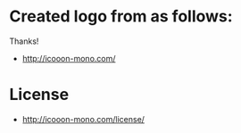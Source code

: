 # Created logo from as follows:
Thanks!

- http://icooon-mono.com/

# License
- http://icooon-mono.com/license/
